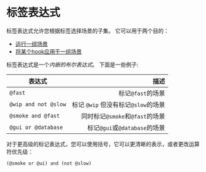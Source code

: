 # 标签表达式


标签表达式允许您根据标签选择场景的子集。 它可以用于两个目的：

* [运行一组场景](https://docs.cucumber.io/cucumber/api#running-a-subset-of-scenarios)
* [将某个hook应用于一组场景](https://docs.cucumber.io/cucumber/api#tagged-hooks)

标签表达式是一个*内嵌的布尔表达式*。 下面是一些例子:

表达式                | 描述
---------------------|---------------------------------------------------------:
`@fast`              | 标记`@fast`的场景
`@wip and not @slow` | 标记 `@wip` 但没有标记`@slow`的场景
`@smoke and @fast`   | 同时标记`@smoke`和`@fast`的场景
`@gui or @database`  | 标记`@gui`或`@database`的场景

对于更高级的标记表达式，您可以使用括号，它可以更清晰的表示，或者更改运算符优先级：

```
(@smoke or @ui) and (not @slow)
```

